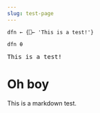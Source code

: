```yaml
---
slug: test-page
---
```


```APL
dfn ← {⎕← 'This is a test!'}
```


```APL
dfn ⍬
```




<span style="white-space:pre; font-family: monospace">This is a test!
</span>



# Oh boy

This is a markdown test.
